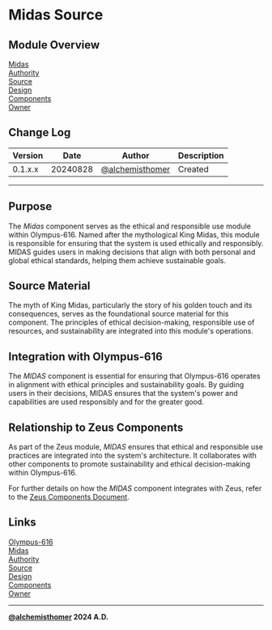 # Midas Source

## Module Overview
[Midas](README.md)  
[Authority](../zeus/zeus.components.md)  
[Source](midas.source.md)  
[Design](midas.design.md)  
[Components](midas.components.md)  
[Owner](https://github.com/alchemisthomer)  

## Change Log

| Version   | Date       | Author                                                   | Description   |
|-----------|------------|----------------------------------------------------------|---------------|
| 0.1.x.x   | 20240828   | [@alchemisthomer](https://github.com/alchemisthomer)     | Created       

---

## Purpose

The *Midas* component serves as the ethical and responsible use module within Olympus-616. Named after the mythological King Midas, this module is responsible for ensuring that the system is used ethically and responsibly. MIDAS guides users in making decisions that align with both personal and global ethical standards, helping them achieve sustainable goals.

## Source Material

The myth of King Midas, particularly the story of his golden touch and its consequences, serves as the foundational source material for this component. The principles of ethical decision-making, responsible use of resources, and sustainability are integrated into this module's operations.

## Integration with Olympus-616

The *MIDAS* component is essential for ensuring that Olympus-616 operates in alignment with ethical principles and sustainability goals. By guiding users in their decisions, MIDAS ensures that the system's power and capabilities are used responsibly and for the greater good.

## Relationship to Zeus Components

As part of the Zeus module, *MIDAS* ensures that ethical and responsible use practices are integrated into the system's architecture. It collaborates with other components to promote sustainability and ethical decision-making within Olympus-616.

For further details on how the *MIDAS* component integrates with Zeus, refer to the [Zeus Components Document](../zeus/zeus.components.md).

## Links
[Olympus-616](../../README.md)  
[Midas](README.md)  
[Authority](https://github.com/alchemisthomer)  
[Source](midas.source.md)  
[Design](midas.design.md)  
[Components](midas.components.md)  
[Owner](https://github.com/alchemisthomer)
***
**[@alchemisthomer](https://github.com/alchemisthomer)
2024 A.D.**
